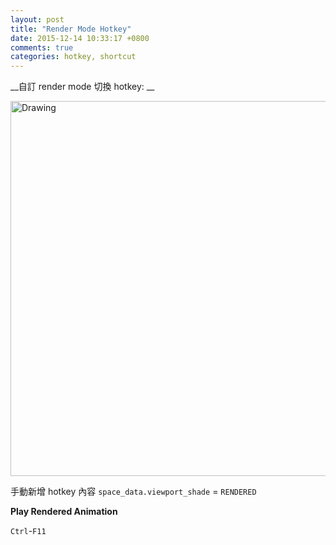 ```yaml
---
layout: post
title: "Render Mode Hotkey"
date: 2015-12-14 10:33:17 +0800
comments: true
categories: hotkey, shortcut
---
```


__自訂 render mode 切換 hotkey: __

<img src="http://coding-addict.com/pictures/blender/render mode hotkey.png" alt="Drawing" style="width: 600px;"/>

手動新增 hotkey 內容 `space_data.viewport_shade` = `RENDERED`


__Play Rendered Animation__

`Ctrl`-`F11`

#